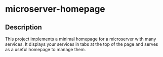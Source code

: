 # microserver-homepage

## Description

This project implements a minimal homepage for a microserver with many services. It displays your services in tabs at the top of the page and serves as a useful homepage to manage them.
